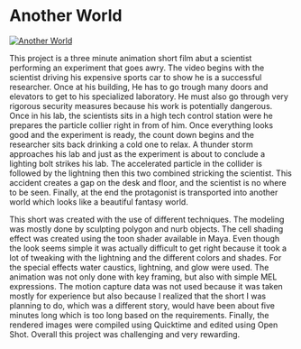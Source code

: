 # Another World

[![Another World](https://img.youtube.com/vi/xsC_BPJDkRc/0.jpg)](https://www.youtube.com/watch?v=xsC_BPJDkRc)  


This project is a three minute animation short film abut a scientist performing an experiment that goes awry. The video begins with the scientist driving his expensive sports car to show he is a successful researcher. Once at his building, He has to go trough many doors and elevators to get to his specialized laboratory. He must also go through very rigorous security measures because his work is potentially dangerous. Once in his lab, the scientists sits in a high tech control station were he prepares the particle collier right in from of him. Once everything looks good and the experiment is ready, the count down begins and the researcher sits back drinking a cold one to relax. A thunder storm approaches his lab and just as the experiment is about to conclude a lighting bolt strikes his lab. The accelerated particle in the collider is followed by the lightning then this two combined stricking the scientist. This accident creates a gap on the desk and floor, and the scientist is no where to be seen. Finally, at the end the protagonist is transported into another world which looks like a beautiful fantasy world.   

This short was created with the use of different techniques. The modeling was mostly done by sculpting polygon and nurb objects. The cell shading effect was created using the toon shader available in Maya. Even though the look seems simple it was actually difficult to get right because it took a lot of tweaking with the lightning and the different colors and shades. For the special effects water caustics, lightning, and glow were used. The animation was not only done with key framing, but also with simple MEL expressions. The motion capture data was not used because it was taken mostly for experience but also because I realized that the short I was planning to do, which was a different story, would have been about five minutes long which is too long based on the requirements. Finally, the rendered images were compiled using Quicktime and edited using Open Shot. Overall this project was challenging and very rewarding.   

